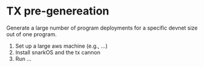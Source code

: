 # TX pre-genereation

Generate a large number of program deployments for a specific devnet size out of one program.

1) Set up a large aws machine (e.g., ...)
2) Install snarkOS and the tx cannon
3) Run ...